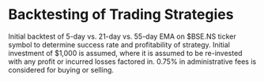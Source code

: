 # Backtesting of Trading Strategies

Initial backtest of 5-day vs. 21-day vs. 55-day EMA on $BSE.NS ticker symbol to determine success rate and profitability of strategy. Initial investment of $1,000 is assumed, where it is assumed to be re-invested with any profit or incurred losses factored in. 0.75% in administrative fees is considered for buying or selling.
